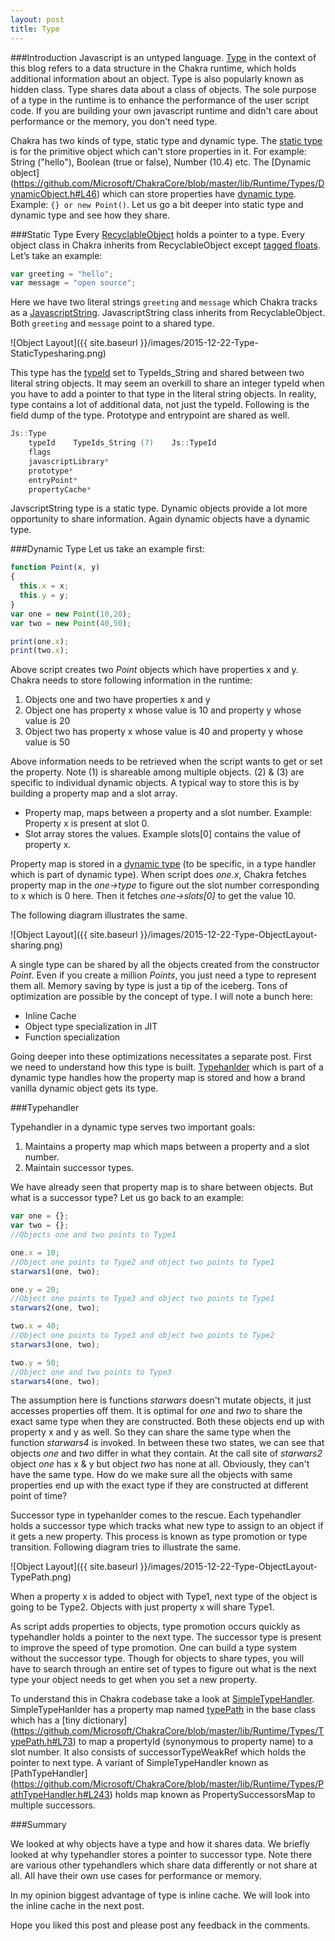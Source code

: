 ```yaml
---
layout: post
title: Type
---
```


###Introduction
Javascript is an untyped language. [Type](https://github.com/Microsoft/ChakraCore/blob/master/lib/Runtime/Types/Type.h#L22) in the context of this blog refers to a data structure in the Chakra runtime, which holds additional information about an object. Type is also popularly known as hidden class. Type shares data about a class of objects. The sole purpose of a type in the runtime is to enhance the performance of the user script code. If you are building your own javascript runtime and didn't care about performance or the memory, you don't need type. 

Chakra has two kinds of type, static type and dynamic type. The [static type](https://github.com/Microsoft/ChakraCore/blob/master/lib/Runtime/Types/StaticType.h) is for the primitive object which can't store properties in it. For example: String ("hello"), Boolean (true or false), Number (10.4) etc. The [Dynamic object] (https://github.com/Microsoft/ChakraCore/blob/master/lib/Runtime/Types/DynamicObject.h#L46)  which can store properties have [dynamic type](https://github.com/Microsoft/ChakraCore/blob/master/lib/Runtime/Types/DynamicType.h). Example: `{} or new Point()`. Let us go a bit deeper into static type and dynamic type and see how they share. 


###Static Type
Every [RecyclableObject](https://github.com/Microsoft/ChakraCore/blob/master/lib/Runtime/Types/RecyclableObject.h#L191) holds a pointer to a type. Every object class in Chakra inherits from RecyclableObject except [tagged floats](http://abchatra.github.io/TaggedFloat/). Let’s take an example:

```js
var greeting = "hello";
var message = "open source";
```

Here we have two literal strings `greeting` and `message` which Chakra tracks as a [JavascriptString](https://github.com/Microsoft/ChakraCore/blob/master/lib/Runtime/Library/JavascriptString.h#L50). JavascriptString class inherits from RecyclableObject. Both `greeting` and `message` point to a shared type. 

![Object Layout]({{ site.baseurl }}/images/2015-12-22-Type-StaticTypesharing.png)

This type has the [typeId](https://github.com/Microsoft/ChakraCore/blob/master/lib/Runtime/Types/EdgeJavascriptTypeId.h#L23) set to TypeIds_String and shared between two literal string objects. It may seem an overkill to share an integer typeId when you have to add a pointer to that type in the literal string objects. In reality, type contains a lot of additional data, not just the typeId. Following is the field dump of the type. Prototype and entrypoint are shared as well.

```C++
Js::Type
    typeId    TypeIds_String (7)    Js::TypeId
    flags        
    javascriptLibrary*
    prototype*
    entryPoint*
    propertyCache*
```

JavscriptString type is a static type. Dynamic objects provide a lot more opportunity to share information. Again dynamic objects have a dynamic type.

###Dynamic Type
Let us take an example first:

```js
function Point(x, y)
{ 
  this.x = x;
  this.y = y;
}
var one = new Point(10,20);
var two = new Point(40,50);

print(one.x);
print(two.x);
```

Above script creates two *Point* objects which have properties x and y. Chakra needs to store following information in the runtime:

1.  Objects one and two have properties x and y
2.  Object one has property x whose value is 10 and property y whose value is 20
3.  Object two has property x whose value is 40 and property y whose value is 50

Above information needs to be retrieved when the script wants to get or set the property. Note (1) is shareable among multiple objects. (2) & (3) are specific to individual dynamic objects. A typical way to store this is by building a property map and a slot array.

- Property map, maps between a property and a slot number. Example: Property x is present at slot 0. 
- Slot array stores the values. Example slots[0] contains the value of property x. 

Property map is stored in a [dynamic type](https://github.com/Microsoft/ChakraCore/blob/master/lib/Runtime/Types/DynamicType.h) (to be specific, in a type handler which is part of dynamic type). When script does *one.x*, Chakra fetches property map in the *one->type* to figure out the slot number corresponding to x which is 0 here. Then it fetches *one->slots[0]* to get the value 10. 

The following diagram illustrates the same. 

![Object Layout]({{ site.baseurl }}/images/2015-12-22-Type-ObjectLayout-sharing.png)

A single type can be shared by all the objects created from the constructor *Point*. Even if you create a million *Points*, you just need a type to represent them all. Memory saving by type is just a tip of the iceberg. Tons of optimization are possible by the concept of type. I will note a bunch here:

- Inline Cache
- Object type specialization in JIT
- Function specialization

Going deeper into these optimizations necessitates a separate post. First we need to understand how this type is built. [Typehanlder](https://github.com/Microsoft/ChakraCore/blob/master/lib/Runtime/Types/DynamicType.h#L28) which is part of a dynamic type handles how the property map is stored and how a brand vanilla dynamic object gets its type. 

###Typehandler

Typehandler in a dynamic type serves two important goals:

1. Maintains a property map which maps between a property and a slot number. 
2. Maintain successor types. 

We have already seen that property map is to share between objects. But what is a successor type? 
Let us go back to an example: 

```js
var one = {};       
var two = {};       
//Objects one and two points to Type1

one.x = 10;     
//Object one points to Type2 and object two points to Type1
starwars1(one, two);

one.y = 20;     
//Object one points to Type3 and object two points to Type1
starwars2(one, two);

two.x = 40;    
//Object one points to Type3 and object two points to Type2
starwars3(one, two);

two.y = 50;  
//Object one and two points to Type3
starwars4(one, two);
```
The assumption here is functions *starwars* doesn't mutate objects, it just accesses properties off them. It is optimal for *one* and *two* to share the exact same type when they are constructed. Both these objects end up with property x and y as well. So they can share the same type when the function *starwars4* is invoked. In between these two states, we can see that objects *one* and *two* differ in what they contain. At the call site of *starwars2* object *one* has x & y but object *two* has none at all. Obviously, they can't have the same type. How do we make sure all the objects with same properties end up with the exact type if they are constructed at different point of time? 

Successor type in typehanlder comes to the rescue. Each typehandler holds a successor type which tracks what new type to assign to an object if it gets a new property. This process is known as type promotion or type transition. Following diagram tries to illustrate the same. 

![Object Layout]({{ site.baseurl }}/images/2015-12-22-Type-ObjectLayout-TypePath.png)

When a property x is added to object with Type1, next type of the object is going to be Type2. Objects with just property x will share Type1.  

As script adds properties to objects, type promotion occurs quickly as typehandler holds a pointer to the next type. The successor type is present to improve the speed of type promotion. One can build a type system without the successor type. Though for objects to share types, you will have to search through an entire set of types to figure out what is the next type your object needs to get when you set a new property.

To understand this in Chakra codebase take a look at  [SimpleTypeHandler](https://github.com/Microsoft/ChakraCore/blob/master/lib/Runtime/Types/PathTypeHandler.h#L207). SimpleTypeHanlder has a property map named [typePath](https://github.com/Microsoft/ChakraCore/blob/master/lib/Runtime/Types/PathTypeHandler.h#L15) in the base class which has a [tiny dictionary] (https://github.com/Microsoft/ChakraCore/blob/master/lib/Runtime/Types/TypePath.h#L73) to map a propertyId (synonymous to property name) to a slot number. It also consists of successorTypeWeakRef which holds the pointer to next type. A variant of SimpleTypeHandler known as  [PathTypeHandler] (https://github.com/Microsoft/ChakraCore/blob/master/lib/Runtime/Types/PathTypeHandler.h#L243) holds map known as PropertySuccessorsMap to multiple successors. 

###Summary

We looked at why objects have a type and how it shares data. We briefly looked at why typehandler stores a pointer to successor type. Note there are various other typehandlers which share data differently or not share at all. All have their own use cases for performance or memory.

In my opinion biggest advantage of type is inline cache. We will look into the inline cache in the next post. 

Hope you liked this post and please post any feedback in the comments.
